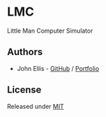 # LMC
Little Man Computer Simulator

## Authors
 - John Ellis - [GitHub](https://github.com/johnellis0) / [Portfolio](https://johnellis.dev)

## License
Released under [MIT](/LICENSE)
